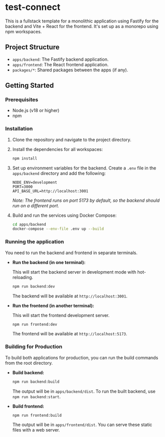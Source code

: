 # test-connect

This is a fullstack template for a monolithic application using Fastify for the backend and Vite + React for the frontend. It's set up as a monorepo using npm workspaces.

## Project Structure

- `apps/backend`: The Fastify backend application.
- `apps/frontend`: The React frontend application.
- `packages/*`: Shared packages between the apps (if any).

## Getting Started

### Prerequisites

- Node.js (v18 or higher)
- npm

### Installation

1. Clone the repository and navigate to the project directory.

2. Install the dependencies for all workspaces:
   ```bash
   npm install
   ```

3. Set up environment variables for the backend. Create a `.env` file in the `apps/backend` directory and add the following:

   ```
   NODE_ENV=development
   PORT=3000
   API_BASE_URL=http://localhost:3001
   ```

   *Note: The frontend runs on port 5173 by default, so the backend should run on a different port.*

4. Build and run the services using Docker Compose:

    ```bash
    cd apps/backend
    docker-compose --env-file .env up --build
    ```

### Running the application

You need to run the backend and frontend in separate terminals.

- **Run the backend (in one terminal):**

  This will start the backend server in development mode with hot-reloading.

  ```bash
  npm run backend:dev
  ```

  The backend will be available at `http://localhost:3001`.

- **Run the frontend (in another terminal):**

  This will start the frontend development server.

  ```bash
  npm run frontend:dev
  ```

  The frontend will be available at `http://localhost:5173`.

### Building for Production

To build both applications for production, you can run the build commands from the root directory.

- **Build backend:**
  ```bash
  npm run backend:build
  ```
  The output will be in `apps/backend/dist`. To run the built backend, use `npm run backend:start`.

- **Build frontend:**
  ```bash
  npm run frontend:build
  ```
  The output will be in `apps/frontend/dist`. You can serve these static files with a web server.